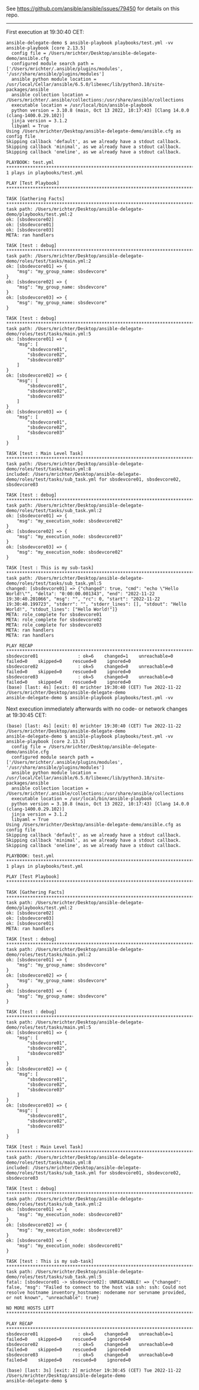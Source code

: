 See https://github.com/ansible/ansible/issues/79450 for details on this repo.

----

First execution at 19:30:40 CET:

    ansible-delegate-demo $ ansible-playbook playbooks/test.yml -vv
    ansible-playbook [core 2.13.5]
      config file = /Users/mrichter/Desktop/ansible-delegate-demo/ansible.cfg
      configured module search path = ['/Users/mrichter/.ansible/plugins/modules', '/usr/share/ansible/plugins/modules']
      ansible python module location = /usr/local/Cellar/ansible/6.5.0/libexec/lib/python3.10/site-packages/ansible
      ansible collection location = /Users/mrichter/.ansible/collections:/usr/share/ansible/collections
      executable location = /usr/local/bin/ansible-playbook
      python version = 3.10.8 (main, Oct 13 2022, 10:17:43) [Clang 14.0.0 (clang-1400.0.29.102)]
      jinja version = 3.1.2
      libyaml = True
    Using /Users/mrichter/Desktop/ansible-delegate-demo/ansible.cfg as config file
    Skipping callback 'default', as we already have a stdout callback.
    Skipping callback 'minimal', as we already have a stdout callback.
    Skipping callback 'oneline', as we already have a stdout callback.
    
    PLAYBOOK: test.yml *********************************************************************************************************************************************************************************************************************
    1 plays in playbooks/test.yml
    
    PLAY [Test Playbook] *******************************************************************************************************************************************************************************************************************
    
    TASK [Gathering Facts] *****************************************************************************************************************************************************************************************************************
    task path: /Users/mrichter/Desktop/ansible-delegate-demo/playbooks/test.yml:2
    ok: [sbsdevcore02]
    ok: [sbsdevcore01]
    ok: [sbsdevcore03]
    META: ran handlers
    
    TASK [test : debug] ********************************************************************************************************************************************************************************************************************
    task path: /Users/mrichter/Desktop/ansible-delegate-demo/roles/test/tasks/main.yml:2
    ok: [sbsdevcore01] => {
        "msg": "my_group_name: sbsdevcore"
    }
    ok: [sbsdevcore02] => {
        "msg": "my_group_name: sbsdevcore"
    }
    ok: [sbsdevcore03] => {
        "msg": "my_group_name: sbsdevcore"
    }
    
    TASK [test : debug] ********************************************************************************************************************************************************************************************************************
    task path: /Users/mrichter/Desktop/ansible-delegate-demo/roles/test/tasks/main.yml:5
    ok: [sbsdevcore01] => {
        "msg": [
            "sbsdevcore01",
            "sbsdevcore02",
            "sbsdevcore03"
        ]
    }
    ok: [sbsdevcore02] => {
        "msg": [
            "sbsdevcore01",
            "sbsdevcore02",
            "sbsdevcore03"
        ]
    }
    ok: [sbsdevcore03] => {
        "msg": [
            "sbsdevcore01",
            "sbsdevcore02",
            "sbsdevcore03"
        ]
    }
    
    TASK [test : Main Level Task] **********************************************************************************************************************************************************************************************************
    task path: /Users/mrichter/Desktop/ansible-delegate-demo/roles/test/tasks/main.yml:8
    included: /Users/mrichter/Desktop/ansible-delegate-demo/roles/test/tasks/sub_task.yml for sbsdevcore01, sbsdevcore02, sbsdevcore03
    
    TASK [test : debug] ********************************************************************************************************************************************************************************************************************
    task path: /Users/mrichter/Desktop/ansible-delegate-demo/roles/test/tasks/sub_task.yml:2
    ok: [sbsdevcore01] => {
        "msg": "my_execution_node: sbsdevcore02"
    }
    ok: [sbsdevcore02] => {
        "msg": "my_execution_node: sbsdevcore03"
    }
    ok: [sbsdevcore03] => {
        "msg": "my_execution_node: sbsdevcore02"
    }
    
    TASK [test : This is my sub-task] ******************************************************************************************************************************************************************************************************
    task path: /Users/mrichter/Desktop/ansible-delegate-demo/roles/test/tasks/sub_task.yml:5
    changed: [sbsdevcore01] => {"changed": true, "cmd": "echo \"Hello World!\"", "delta": "0:00:00.001343", "end": "2022-11-22 19:30:40.201066", "msg": "", "rc": 0, "start": "2022-11-22 19:30:40.199723", "stderr": "", "stderr_lines": [], "stdout": "Hello World!", "stdout_lines": ["Hello World!"]}
    META: role_complete for sbsdevcore01
    META: role_complete for sbsdevcore02
    META: role_complete for sbsdevcore03
    META: ran handlers
    META: ran handlers
    
    PLAY RECAP *****************************************************************************************************************************************************************************************************************************
    sbsdevcore01               : ok=6    changed=1    unreachable=0    failed=0    skipped=0    rescued=0    ignored=0   
    sbsdevcore02               : ok=5    changed=0    unreachable=0    failed=0    skipped=0    rescued=0    ignored=0   
    sbsdevcore03               : ok=5    changed=0    unreachable=0    failed=0    skipped=0    rescued=0    ignored=0
    (base) [last: 4s] [exit: 0] mrichter 19:30:40 (CET) Tue 2022-11-22
    /Users/mrichter/Desktop/ansible-delegate-demo
    ansible-delegate-demo $ ansible-playbook playbooks/test.yml -vv

Next execution immediately afterwards with no code- or network 
changes at 19:30:45 CET:

    (base) [last: 4s] [exit: 0] mrichter 19:30:40 (CET) Tue 2022-11-22
    /Users/mrichter/Desktop/ansible-delegate-demo
    ansible-delegate-demo $ ansible-playbook playbooks/test.yml -vv
    ansible-playbook [core 2.13.5]
      config file = /Users/mrichter/Desktop/ansible-delegate-demo/ansible.cfg
      configured module search path = ['/Users/mrichter/.ansible/plugins/modules', '/usr/share/ansible/plugins/modules']
      ansible python module location = /usr/local/Cellar/ansible/6.5.0/libexec/lib/python3.10/site-packages/ansible
      ansible collection location = /Users/mrichter/.ansible/collections:/usr/share/ansible/collections
      executable location = /usr/local/bin/ansible-playbook
      python version = 3.10.8 (main, Oct 13 2022, 10:17:43) [Clang 14.0.0 (clang-1400.0.29.102)]
      jinja version = 3.1.2
      libyaml = True
    Using /Users/mrichter/Desktop/ansible-delegate-demo/ansible.cfg as config file
    Skipping callback 'default', as we already have a stdout callback.
    Skipping callback 'minimal', as we already have a stdout callback.
    Skipping callback 'oneline', as we already have a stdout callback.
    
    PLAYBOOK: test.yml *********************************************************************************************************************************************************************************************************************
    1 plays in playbooks/test.yml
    
    PLAY [Test Playbook] *******************************************************************************************************************************************************************************************************************
    
    TASK [Gathering Facts] *****************************************************************************************************************************************************************************************************************
    task path: /Users/mrichter/Desktop/ansible-delegate-demo/playbooks/test.yml:2
    ok: [sbsdevcore02]
    ok: [sbsdevcore03]
    ok: [sbsdevcore01]
    META: ran handlers
    
    TASK [test : debug] ********************************************************************************************************************************************************************************************************************
    task path: /Users/mrichter/Desktop/ansible-delegate-demo/roles/test/tasks/main.yml:2
    ok: [sbsdevcore01] => {
        "msg": "my_group_name: sbsdevcore"
    }
    ok: [sbsdevcore02] => {
        "msg": "my_group_name: sbsdevcore"
    }
    ok: [sbsdevcore03] => {
        "msg": "my_group_name: sbsdevcore"
    }
    
    TASK [test : debug] ********************************************************************************************************************************************************************************************************************
    task path: /Users/mrichter/Desktop/ansible-delegate-demo/roles/test/tasks/main.yml:5
    ok: [sbsdevcore01] => {
        "msg": [
            "sbsdevcore01",
            "sbsdevcore02",
            "sbsdevcore03"
        ]
    }
    ok: [sbsdevcore02] => {
        "msg": [
            "sbsdevcore01",
            "sbsdevcore02",
            "sbsdevcore03"
        ]
    }
    ok: [sbsdevcore03] => {
        "msg": [
            "sbsdevcore01",
            "sbsdevcore02",
            "sbsdevcore03"
        ]
    }
    
    TASK [test : Main Level Task] **********************************************************************************************************************************************************************************************************
    task path: /Users/mrichter/Desktop/ansible-delegate-demo/roles/test/tasks/main.yml:8
    included: /Users/mrichter/Desktop/ansible-delegate-demo/roles/test/tasks/sub_task.yml for sbsdevcore01, sbsdevcore02, sbsdevcore03
    
    TASK [test : debug] ********************************************************************************************************************************************************************************************************************
    task path: /Users/mrichter/Desktop/ansible-delegate-demo/roles/test/tasks/sub_task.yml:2
    ok: [sbsdevcore01] => {
        "msg": "my_execution_node: sbsdevcore03"
    }
    ok: [sbsdevcore02] => {
        "msg": "my_execution_node: sbsdevcore03"
    }
    ok: [sbsdevcore03] => {
        "msg": "my_execution_node: sbsdevcore01"
    }
    
    TASK [test : This is my sub-task] ******************************************************************************************************************************************************************************************************
    task path: /Users/mrichter/Desktop/ansible-delegate-demo/roles/test/tasks/sub_task.yml:5
    fatal: [sbsdevcore01 -> sbsdevcore02]: UNREACHABLE! => {"changed": false, "msg": "Failed to connect to the host via ssh: ssh: Could not resolve hostname inventory_hostname: nodename nor servname provided, or not known", "unreachable": true}
    
    NO MORE HOSTS LEFT *********************************************************************************************************************************************************************************************************************
    
    PLAY RECAP *****************************************************************************************************************************************************************************************************************************
    sbsdevcore01               : ok=5    changed=0    unreachable=1    failed=0    skipped=0    rescued=0    ignored=0   
    sbsdevcore02               : ok=5    changed=0    unreachable=0    failed=0    skipped=0    rescued=0    ignored=0   
    sbsdevcore03               : ok=5    changed=0    unreachable=0    failed=0    skipped=0    rescued=0    ignored=0   
    
    (base) [last: 3s] [exit: 2] mrichter 19:30:45 (CET) Tue 2022-11-22
    /Users/mrichter/Desktop/ansible-delegate-demo
    ansible-delegate-demo $ 
